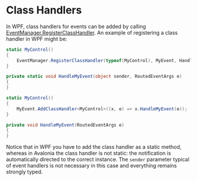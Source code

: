 # Class Handlers

In WPF, class handlers for events can be added by calling [EventManager.RegisterClassHandler](https://msdn.microsoft.com/en-us/library/ms597875.aspx). An example of registering a class handler in WPF might be:


```csharp title='WPF'
static MyControl()
{
    EventManager.RegisterClassHandler(typeof(MyControl), MyEvent, HandleMyEvent));
}

private static void HandleMyEvent(object sender, RoutedEventArgs e)
{
}
```


```csharp title='Avalonia'
static MyControl()
{
    MyEvent.AddClassHandler<MyControl>((x, e) => x.HandleMyEvent(e));
}

private void HandleMyEvent(RoutedEventArgs e)
{
}
```



Notice that in WPF you have to add the class handler as a static method, whereas in Avalonia the class handler is not static: the notification is automatically directed to the correct instance. The `sender` parameter typical of event handlers is not necessary in this case and everything remains strongly typed.

<XpfAd/>